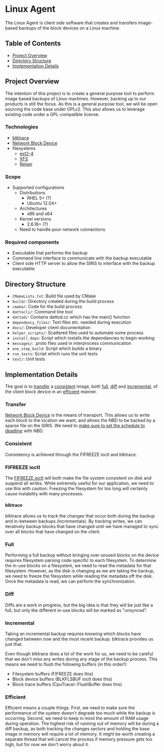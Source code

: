 # Linux Agent
The Linux Agent is client side software that creates and transfers image-based
backups of the block devices on a Linux machine. 

## Table of Contents
* [Project Overview](#project-overview)
* [Directory Structure](#directory-structure)
* [Implementation Details](#implementation-details)

## Project Overview
The intention of this project is to create a general purpose tool to perform
image based backups of Linux machines. However, backing up to our products is
still the focus.  As this is a general purpose tool, we will be open sourcing
the code base under GPLv2. This also allows us to leverage existing code under
a GPL-compatible license.

### Technologies

* [blktrace](http://www.cse.unsw.edu.au/~aaronc/iosched/doc/blktrace.html)
* [Network Block Device](http://nbd.sourceforge.net/)
* filesystems
	* [ext2-4](http://en.wikipedia.org/wiki/Extended_file_system)
	* [XFS](http://en.wikipedia.org/wiki/XFS)
	* [Reiser](http://en.wikipedia.org/wiki/ReiserFS)

### Scope

* Supported configurations
	* Distributions
		* RHEL 5+ (?)
		* Ubuntu 12.04+
	* Architectures
		* x86 and x64
	* Kernel versions
		* 2.6.18+ (?)
	* Need to handle poor network connections

### Required components
* Executable that performs the backup
* Command line interface to communicate with the backup executable
* Client side HTTP server to allow the SIRIS to interface with the backup
  executable

## Directory Structure

* `CMakeLists.txt`: Build file used by CMake
* `build/`: Directory created during the build process
* `cmake/`: Code for the build process
* `dattocli/`: Command line tool
* `dattod/`: Contains dattod.cc which has the main() function
* `dependency_files/`: Text files etc. needed during execution
* `docs/`: Developer client documentation
* `helper_scripts/`: Scattered files used to automate some process
* `install_deps`: Script which installs the dependancies to begin working
* `messages/`: .proto files used in interprocess communication
* `one_step_build`: Script which builds a binary
* `run_tests`: Script which runs the unit tests
* `test/`: Unit tests

## Implementation Details

The goal is to [transfer](#transfer) a [consistent](#consistent) image, both
[full](#full), [diff](#diff) and [incremental](#incremental), of the client
block device in an [efficient](#efficient) manner.

### Transfer

[Network Block Device](http://nbd.sourceforge.net/) is the means of transport.
This allows us to write each block to the location we want, and allows the NBD
to be backed by a sparse file on the SIRIS. We need to [make sure to set the
schedule to deadline](http://bugs.debian.org/cgi-bin/bugreport.cgi?bug=447638)
with NBD.

### Consistent
Consistency is achieved through the FIFREEZE ioctl and blktrace.

### FIFREEZE ioctl

The [FIFREEZE ioctl](http://goo.gl/4Qmdqg) will both make the file system
consistent on disk and suspend all writes. While extremely useful for our
application, we need to use this with caution. Freezing the filesystem for too
long will certainly cause instability with many processes.

#### blktrace
blktrace allows us to track the changes that occur both during the backup and
in-between backups (incrementals). By tracking writes, we can iteratively
backup blocks that have changed until we have managed to sync over all blocks
that have changed on the client.

### Full

Performing a full backup without bringing over unused blocks on the device
requires filesystem parsing code specific to each filesystem. To determine the
in-use blocks on a filesystem, we need to read the metadata for that
filesystem. However, as the disk is changing as we are taking the backup, we
need to freeze the filesystem while reading the metadata off the disk. Once the
metadata is read, we can perform the synchronization.


### Diff

Diffs are a work in progress, but the big idea is that they will be just like a
full, but only the different in-use blocks will be marked as "unsynced".

### Incremental

Taking an incremental backup requires knowing which blocks have changed between
now and the most recent backup. blktrace provides us just that.

Even though blktrace does a lot of the work for us, we need to be careful that
we don't miss any writes during any stage of the backup process. This means we
need to flush the following buffers (in this order!):

* Filesystem buffers (FIFREEZE does this)
* Block device buffers (BLKFLSBUF ioctl does this)
* Block trace buffers (CpuTracer::FlushBuffer does this)

### Efficient

Efficient means a couple things. First, we need to make sure the performance of
the system doesn't degrade too much while the backup is occurring. Second, we
need to keep in mind the amount of RAM usage during operation. The highest risk
of running out of memory will be during a diff backup, as both tracking the
changes sectors and holding the base image in memory will require a lot of
memory. It might be worth creating a separate thread that will cancel the
process if memory pressure gets too high, but for now we don't worry about it.
